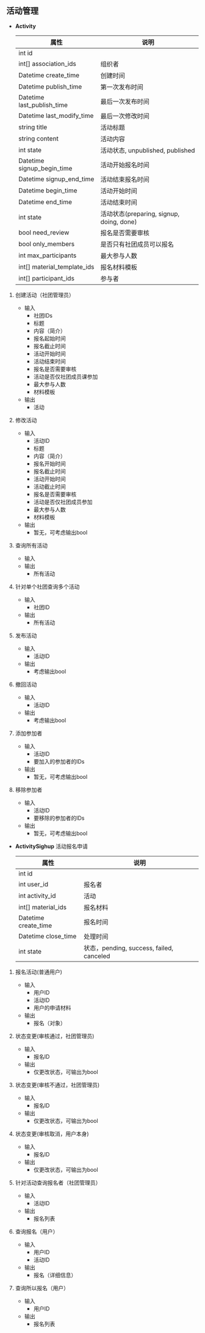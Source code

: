 
## 活动管理
- **Activity**

   |属性|说明|
   |---|---|
   |int id | |
   |int[] association_ids | 组织者|
   |Datetime create_time | 创建时间 |
   |Datetime publish_time | 第一次发布时间 |
   |Datetime last_publish_time | 最后一次发布时间 |
   |Datetime last_modify_time | 最后一次修改时间 |
   |string title | 活动标题 |
   |string content | 活动内容 |
   |int state | 活动状态, unpublished, published |
   |Datetime signup_begin_time | 活动开始报名时间 |
   |Datetime signup_end_time | 活动结束报名时间 |
   |Datetime begin_time | 活动开始时间 |
   |Datetime end_time | 活动结束时间 |
   |int state | 活动状态(preparing, signup, doing, done) |
   |bool need_review | 报名是否需要审核 |
   |bool only_members | 是否只有社团成员可以报名 |
   |int max_participants | 最大参与人数 |
   |int[] material_template_ids | 报名材料模板 |
   |int[] participant_ids | 参与者 |

1. 创建活动（社团管理员）
    - 输入
        - 社团IDs
        - 标题
        - 内容（简介）
        - 报名起始时间
        - 报名截止时间
        - 活动开始时间
        - 活动结束时间
        - 报名是否需要审核
        - 活动是否仅社团成员课参加
        - 最大参与人数
        - 材料模板
    - 输出
        - 活动

    <!-- Activity CreateActivity(int[] association_ids, string title, string content, Datetime signup_begin_time, Datetime signup_end_time, Datetime begin_time, Datetime end_time, bool need_review, bool only_members, int max_participants, int[] material_template_ids) -->

2. 修改活动
    - 输入
        - 活动ID
        - 标题
        - 内容（简介）
        - 报名开始时间
        - 报名截止时间
        - 活动开始时间
        - 活动截止时间
        - 报名是否需要审核
        - 活动是否仅社团成员参加
        - 最大参与人数
        - 材料模板
    - 输出
        - 暂无，可考虑输出bool
   <!-- void UpdateActivity(int activity_id, string title, string content, string title, string content, Datetime signup_begin_time, Datetime signup_end_time, Datetime begin_time, Datetime end_time, bool need_review, bool only_members, int max_participants, int[] material_template_ids) -->

3. 查询所有活动
    - 输入
    - 输出
        - 所有活动
   <!-- Activity[] GetActivities() -->

4. 针对单个社团查询多个活动
    - 输入
        - 社团ID
    - 输出
        - 所有活动
   <!-- Activity[] ListActivities(int association_id) -->

5. 发布活动
    - 输入
        - 活动ID
    - 输出
        - 考虑输出bool
   <!-- void PublishActivity(int activity_id) -->

6. 撤回活动
    - 输入
        - 活动ID
    - 输出
        - 考虑输出bool
   <!-- void WithdrawActivity(int activity_id) -->

7. 添加参加者
    - 输入
        - 活动ID
        - 要加入的参加者的IDs
    - 输出
        - 暂无，可考虑输出bool
   <!-- void AddParticipants(int activity_id, int[] participant_ids) -->

8. 移除参加者
    - 输入
        - 活动ID
        - 要移除的参加者的IDs
    - 输出
        - 暂无，可考虑输出bool
   <!-- void RemoveParticipants(int activity_id, int[] participant_ids) -->

- **ActivitySighup** 活动报名申请

   |属性|说明|
   |---|---|
   |int id | |
   |int user_id | 报名者 |
   |int activity_id | 活动 |
   |int[] material_ids | 报名材料 |
   |Datetime create_time | 报名时间 |
   |Datetime close_time | 处理时间 |
   |int state | 状态，pending, success, failed, canceled |

1. 报名活动(普通用户)
    - 输入
        - 用户ID
        - 活动ID
        - 用户的申请材料
    - 输出
        - 报名（对象）
   <!-- Signup CreateSignup(int user_id, int activity_id, int[] material_ids) -->

2. 状态变更(审核通过，社团管理员)
    - 输入
        - 报名ID
    - 输出
        - 仅更改状态，可输出为bool
   <!-- void AcceptSignup(int activity_signup_id) -->

3. 状态变更(审核不通过，社团管理员)
    - 输入
        - 报名ID
    - 输出
        - 仅更改状态，可输出为bool
   <!-- void RefuseSignup(int activity_signup_id) -->

4. 状态变更(审核取消，用户本身)
    - 输入
        - 报名ID
    - 输出
        - 仅更改状态，可输出为bool
   <!-- void CancelSignup(int activity_signup_id) -->

5. 针对活动查询报名者（社团管理员）
    - 输入
        - 活动ID
    - 输出
        - 报名列表
   <!-- ActivitySignup[] ListActivitySignups(int activity_id) -->

6. 查询报名（用户）
    - 输入
        - 用户ID
        - 活动ID
    - 输出
        - 报名（详细信息）
   <!-- ActivitySignup GetActivitySignup(int user_id, int activity_id) -->

7. 查询所以报名（用户）
    - 输入
        - 用户ID
    - 输出
        - 报名列表
    <!-- ActivitySignup[] ListActivitySignups(int user_id) -->